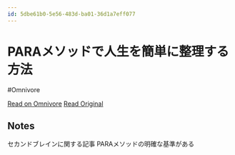 ```yaml
---
id: 5dbe61b0-5e56-483d-ba01-36d1a7eff077
---
```


# PARAメソッドで人生を簡単に整理する方法
#Omnivore

[Read on Omnivore](https://omnivore.app/me/para-1919c007e1a)
[Read Original](https://thomasjfrank.com/productivity/how-to-easily-organize-your-life-with-the-para-method/)

## Notes

セカンドブレインに関する記事
PARAメソッドの明確な基準がある

